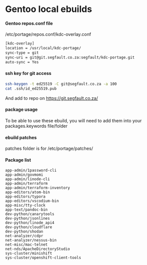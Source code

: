 # Gentoo local ebuilds

#### Gentoo repos.conf file 

/etc/portage/repos.conf/kdc-overlay.conf 
```bash
[kdc-overlay]
location = /usr/local/kdc-portage/
sync-type = git
sync-uri = git@git.segfault.co.za:segfault/kdc-portage.git
auto-sync = Yes
```

#### ssh key for git access

```bash
ssh-keygen -t ed25519 -C git@segfault.co.za -a 100
cat .ssh/id_ed25519.pub 
```
And add to repo on https://git.segfault.co.za/

#### package usage
To be able to use these ebuild, you will need to add them into your packages.keywords file/folder

#### ebuild patches 
patches folder is for /etc/portage/patches/

#### Package list

```
app-admin/1password-cli
app-admin/govmomi
app-admin/linode-cli
app-admin/terraform
app-admin/terraform-inventory
app-editors/atom-bin
app-editors/typora
app-editors/vscodium-bin
app-misc/tty-clock
app-text/pandoc-bin
dev-python/canarytools
dev-python/jsonlines
dev-python/linode_api4
dev-python/cloudflare
dev-python/shodan
net-analyzer/cdpr
net-analyzer/nessus-bin
net-misc/mac-telnet
net-nds/ApacheDirectoryStudio
sys-cluster/minishift
sys-cluster/openshift-client-tools
```
